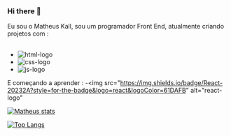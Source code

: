 ### Hi there 👋

Eu sou o Matheus Kall, sou um programador Front End, atualmente criando projetos com :
<br>
<br>

-  <img src="https://img.shields.io/badge/HTML5-E34F26?style=for-the-badge&logo=html5&logoColor=white" alt="html-logo">
-   <img src="https://img.shields.io/badge/CSS3-1572B6?style=for-the-badge&logo=css3&logoColor=white" alt="css-logo">
- <img src="https://img.shields.io/badge/JavaScript-323330?style=for-the-badge&logo=javascript&logoColor=F7DF1E" alt="js-logo">

E começando a aprender :
-<img src="https://img.shields.io/badge/React-20232A?style=for-the-badge&logo=react&logoColor=61DAFB" alt="react-logo"


[![Matheus stats](https://github-readme-stats.vercel.app/api?username=Matheuskall)](https://github.com/anuraghazra/github-readme-stats)

[![Top Langs](https://github-readme-stats.vercel.app/api/top-langs/?username=Matheuskall)](https://github.com/anuraghazra/github-readme-stats)

